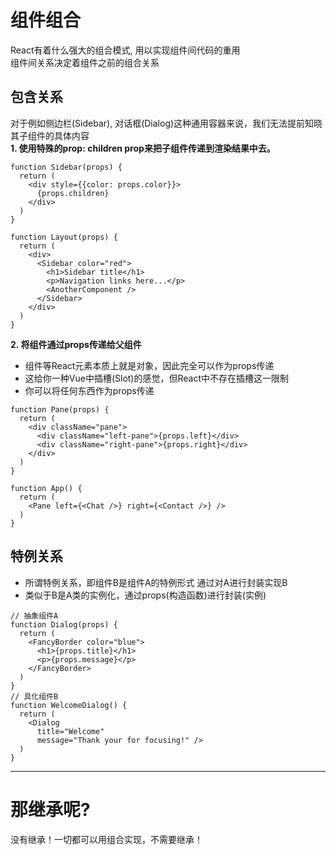 # 组件组合
React有着什么强大的组合模式, 用以实现组件间代码的重用  
组件间关系决定着组件之前的组合关系
## 包含关系
对于例如侧边栏(Sidebar), 对话框(Dialog)这种通用容器来说，我们无法提前知晓其子组件的具体内容    
**1. 使用特殊的prop: children prop来把子组件传递到渲染结果中去。**
````JSX
function Sidebar(props) {
  return (
    <div style={{color: props.color}}>
      {props.children}
    </div>
  )
}

function Layout(props) {
  return (
    <div>
      <Sidebar color="red">
        <h1>Sidebar title</h1>
        <p>Navigation links here...</p>
        <AnotherComponent />
      </Sidebar>
    </div>
  )
}
````
**2. 将组件通过props传递给父组件**

- 组件等React元素本质上就是对象，因此完全可以作为props传递  
- 这给你一种Vue中插槽(Slot)的感觉，但React中不存在插槽这一限制  
- 你可以将任何东西作为props传递  
````JSX
function Pane(props) {
  return (
    <div className="pane">
      <div className="left-pane">{props.left}</div>
      <div className="right-pane">{props.right}</div>
    </div>
  )
}

function App() {
  return (
    <Pane left={<Chat />} right={<Contact />} />
  )
}
````
## 特例关系
- 所谓特例关系，即组件B是组件A的特例形式 通过对A进行封装实现B
- 类似于B是A类的实例化，通过props(构造函数)进行封装(实例)

````JSX
// 抽象组件A
function Dialog(props) {
  return (
    <FancyBorder color="blue">
      <h1>{props.title}</h1>
      <p>{props.message}</p>
    </FancyBorder>
  )
}
// 具化组件B
function WelcomeDialog() {
  return (
    <Dialog
      title="Welcome"
      message="Thank your for focusing!" />
  )
}
````
***
# 那继承呢?
没有继承！一切都可以用组合实现，不需要继承！